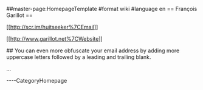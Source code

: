 \#\#master-page:HomepageTemplate \#format wiki \#language en == François Garillot ==

\[\[<http://scr.im/huitseeker%7CEmail>\]\]

\[\[<http://www.garillot.net%7CWebsite>\]\]

\#\# You can even more obfuscate your email address by adding more uppercase letters followed by a leading and trailing blank.

...

----CategoryHomepage
